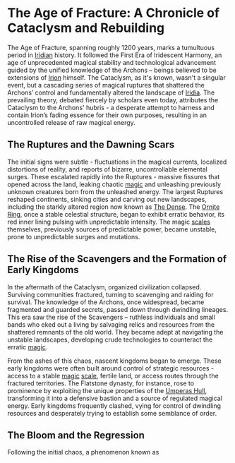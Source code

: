# The Age of Fracture: A Chronicle of Cataclysm and Rebuilding

The Age of Fracture, spanning roughly 1200 years, marks a tumultuous period in [Iridian](/being/species/iridian.md) history. It followed the First Era of Iridescent Harmony, an age of unprecedented magical stability and technological advancement guided by the unified knowledge of the Archons – beings believed to be extensions of [Irion](/being/deity/irion.md) himself. The Cataclysm, as it's known, wasn't a singular event, but a cascading series of magical ruptures that shattered the Archons’ control and fundamentally altered the landscape of [Iridia](/geography/world/iridia.md).  The prevailing theory, debated fiercely by scholars even today, attributes the Cataclysm to the Archons' hubris - a desperate attempt to harness and contain Irion’s fading essence for their own purposes, resulting in an uncontrolled release of raw magical energy.

## The Ruptures and the Dawning Scars

The initial signs were subtle - fluctuations in the magical currents, localized distortions of reality, and reports of bizarre, uncontrollable elemental surges. These escalated rapidly into the Ruptures - massive fissures that opened across the land, leaking chaotic [magic](/structure/mechanic/magic.md) and unleashing previously unknown creatures born from the unleashed energy. The largest Ruptures reshaped continents, sinking cities and carving out new landscapes, including the starkly altered region now known as [The Dense](/geography/realm/the-dense.md).  The [Ornite Ring](/geography/scale/ornite-ring.md), once a stable celestial structure, began to exhibit erratic behavior, its red inner lining pulsing with unpredictable intensity.  The magic [scales](/geography/landmark/scale.md) themselves, previously sources of predictable power, became unstable, prone to unpredictable surges and mutations.

## The Rise of the Scavengers and the Formation of Early Kingdoms

In the aftermath of the Cataclysm, organized civilization collapsed. Surviving communities fractured, turning to scavenging and raiding for survival. The knowledge of the Archons, once widespread, became fragmented and guarded secrets, passed down through dwindling lineages.  This era saw the rise of the Scavengers – ruthless individuals and small bands who eked out a living by salvaging relics and resources from the shattered remnants of the old world.  They became adept at navigating the unstable landscapes, developing crude technologies to counteract the erratic [magic](/structure/mechanic/magic.md).  

From the ashes of this chaos, nascent kingdoms began to emerge.  These early kingdoms were often built around control of strategic resources - access to a stable [magic](/structure/mechanic/magic.md) [scale](/geography/landmark/scale.md), fertile land, or access routes through the fractured territories. The Flatstone dynasty, for instance, rose to prominence by exploiting the unique properties of the [Umperas Hull](/geography/scale/umperas-hull.md), transforming it into a defensive bastion and a source of regulated magical energy.  Early kingdoms frequently clashed, vying for control of dwindling resources and desperately trying to establish some semblance of order.

## The Bloom and the Regression

Following the initial chaos, a phenomenon known as 
